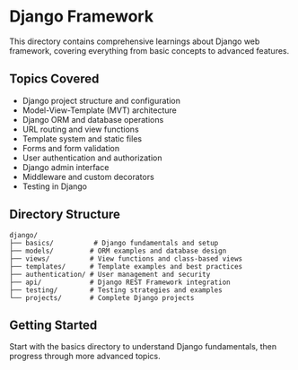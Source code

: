 # Django Framework

This directory contains comprehensive learnings about Django web framework, covering everything from basic concepts to advanced features.

## Topics Covered

- Django project structure and configuration
- Model-View-Template (MVT) architecture
- Django ORM and database operations
- URL routing and view functions
- Template system and static files
- Forms and form validation
- User authentication and authorization
- Django admin interface
- Middleware and custom decorators
- Testing in Django

## Directory Structure

```
django/
├── basics/          # Django fundamentals and setup
├── models/         # ORM examples and database design
├── views/          # View functions and class-based views
├── templates/      # Template examples and best practices
├── authentication/ # User management and security
├── api/            # Django REST Framework integration
├── testing/        # Testing strategies and examples
└── projects/       # Complete Django projects
```

## Getting Started

Start with the basics directory to understand Django fundamentals, then progress through more advanced topics.